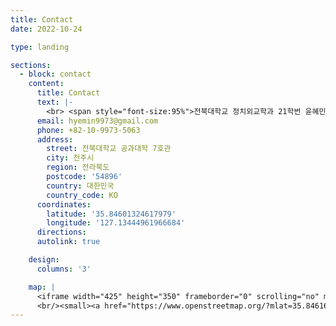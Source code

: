 ```yaml
--- 
title: Contact
date: 2022-10-24

type: landing

sections:
  - block: contact
    content:
      title: Contact
      text: |-
        <br> <span style="font-size:95%">전북대학교 정치외교학과 21학번 윤혜민입니다. 메일이나 연락처로 편하게 연락주세요.</span> <br>
      email: hyemin9973@gmail.com
      phone: +82-10-9973-5063
      address:
        street: 전북대학교 공과대학 7호관
        city: 전주시
        region: 전라북도
        postcode: '54896'
        country: 대한민국
        country_code: KO
      coordinates:
        latitude: '35.84601324617979'
        longitude: '127.13444961966684'
      directions: 
      autolink: true

    design:
      columns: '3'

    map: |
      <iframe width="425" height="350" frameborder="0" scrolling="no" marginheight="0" marginwidth="0" src="https://www.openstreetmap.org/export/embed.html?bbox=127.13398838043214%2C35.84556544874156%2C127.13649690151216%2C35.846753849866516&amp;layer=mapnik&amp;marker=35.84615966044353%2C127.13524264097214" style="border: 1px solid black"></iframe>
      <br/><small><a href="https://www.openstreetmap.org/?mlat=35.84616&amp;mlon=127.13524#map=19/35.84616/127.13524">큰 지도 보기</a></small>
---
```


